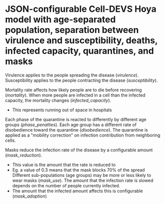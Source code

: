 # JSON-configurable Cell-DEVS Hoya model with age-separated population, separation between virulence and susceptibility, deaths, infected capacity,  quarantines, and masks
Virulence applies to the people spreading the disease (*virulence*).
Susceptibility applies to the people contracting the disease (*susceptibility*).

Mortality rate affects how likely people are to die before recovering (*mortality*).
When more people are infected in a cell than the infected capacity, the mortality changes (*infected_capacity*).
 - This represents running out of space in hospitals

Each phase of the quarantine is reacted to differently by different age groups (*phase_penalties*).
Each age group has a different rate of disobedience toward the quarantine (*disobedience*).
The quarantine is applied as a "mobility correction" on infection contribution from neighboring cells.

Masks reduce the infection rate of the disease by a configurable amount (*mask_reduction*).
 - This value is the amount that the rate is reduced to
 - Eg. a value of 0.3 means that the mask blocks 70% of the spread
Different sub-populations (age groups) may be more or less likely to wear masks (*mask_use*).
The amount that the infection rate is slowed depends on the number of people currently infected.
 - The amount that the infected amount affects this is configurable (*mask_adoption*)
